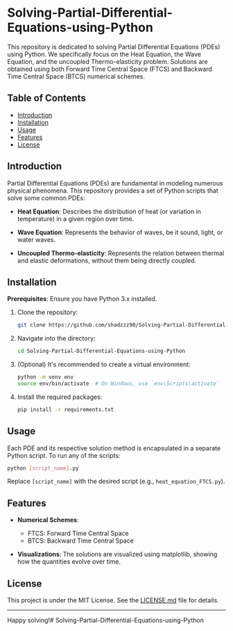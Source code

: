 # Solving-Partial-Differential-Equations-using-Python

This repository is dedicated to solving Partial Differential Equations (PDEs) using Python. We specifically focus on the Heat Equation, the Wave Equation, and the uncoupled Thermo-elasticity problem. Solutions are obtained using both Forward Time Central Space (FTCS) and Backward Time Central Space (BTCS) numerical schemes.

## Table of Contents

- [Introduction](#introduction)
- [Installation](#installation)
- [Usage](#usage)
- [Features](#features)
- [License](#license)

## Introduction

Partial Differential Equations (PDEs) are fundamental in modeling numerous physical phenomena. This repository provides a set of Python scripts that solve some common PDEs:

- **Heat Equation**: Describes the distribution of heat (or variation in temperature) in a given region over time.
  
- **Wave Equation**: Represents the behavior of waves, be it sound, light, or water waves.
  
- **Uncoupled Thermo-elasticity**: Represents the relation between thermal and elastic deformations, without them being directly coupled.

## Installation

**Prerequisites**: Ensure you have Python 3.x installed.

1. Clone the repository:

   ```bash
   git clone https://github.com/shadzzz90/Solving-Partial-Differential-Equations-using-Python.git
   ```

2. Navigate into the directory:

   ```bash
   cd Solving-Partial-Differential-Equations-using-Python
   ```

3. (Optional) It's recommended to create a virtual environment:

   ```bash
   python -m venv env
   source env/bin/activate  # On Windows, use `env\Scripts\activate`
   ```

4. Install the required packages:

   ```bash
   pip install -r requirements.txt
   ```

## Usage

Each PDE and its respective solution method is encapsulated in a separate Python script. To run any of the scripts:

```bash
python [script_name].py
```

Replace `[script_name]` with the desired script (e.g., `heat_equation_FTCS.py`).

## Features

- **Numerical Schemes**:
  - FTCS: Forward Time Central Space
  - BTCS: Backward Time Central Space

- **Visualizations**: The solutions are visualized using matplotlib, showing how the quantities evolve over time.


## License

This project is under the MIT License. See the [LICENSE.md](LICENSE.md) file for details.

---

Happy solving!# Solving-Partial-Differential-Equations-using-Python

